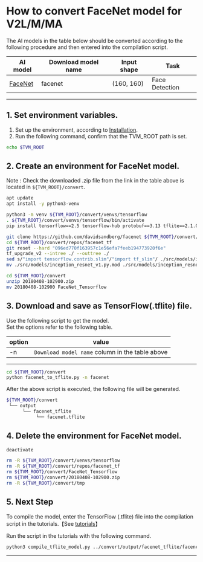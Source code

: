 # How to convert FaceNet model for V2L/M/MA
<!-- Below is a list of AI models supported by this manual. -->
The AI models in the table below should be converted according to the following procedure and then entered into the compilation script.

| AI model                                                                                                                                     | Download model name             |Input shape    | Task              |
|----------------------------------------------------------------------------------------------------------------------------------------------|---------------------------------|---------------|-------------------|
| [FaceNet](https://drive.google.com/open?id=1R77HmFADxe87GmoLwzfgMu_HY0IhcyBz )                                                            |facenet                        |(160, 160)      | Face Detection   |
---

## 1. Set environment variables.

1. Set up the environment, according to [Installation](../../../setup/README.md).  
2. Run the following command, confirm that the TVM_ROOT path is set.

```sh
echo $TVM_ROOT
```

## 2. Create an environment for FaceNet model.

Note : Check the downloaded .zip file from the link in the table above is located in `${TVM_ROOT}/convert`.

```sh
apt update
apt install -y python3-venv 

python3 -m venv ${TVM_ROOT}/convert/venvs/tensorflow
. ${TVM_ROOT}/convert/venvs/tensorflow/bin/activate 
pip install tensorflow==2.5 tensorflow-hub protobuf==3.13 tflite==2.1.0 scikit-learn==1.2.2 scipy==1.10.1 tf_slim==1.1.0

git clone https://github.com/davidsandberg/facenet ${TVM_ROOT}/convert/repos/facenet_tf
cd ${TVM_ROOT}/convert/repos/facenet_tf
git reset --hard "096ed770f163957c1e56efa7feeb194773920f6e"
tf_upgrade_v2 --intree ./ --outtree ./
sed s/"import tensorflow.contrib.slim"/"import tf_slim"/ ./src/models/inception_resnet_v1.py > ./src/models/inception_resnet_v1.py.mod
mv ./src/models/inception_resnet_v1.py.mod ./src/models/inception_resnet_v1.py

cd ${TVM_ROOT}/convert
unzip 20180408-102900.zip
mv 20180408-102900 FaceNet_Tensorflow
```

## 3. Download and save as TensorFlow(.tflite) file.

Use the following script to get the model. \
Set the options refer to the following table.

|option |value                                           |
|-------|------------------------------------------------|
|-n     |`Download model name` column in the table above |
---

```sh
cd ${TVM_ROOT}/convert 
python facenet_to_tflite.py -n facenet
```

After the above script is executed, the following file will be generated.

```sh
${TVM_ROOT}/convert
 └── output
      └── facenet_tflite
           └── facenet.tflite
```

## 4. Delete the environment for FaceNet model.

```sh
deactivate

rm -R ${TVM_ROOT}/convert/venvs/tensorflow
rm -R ${TVM_ROOT}/convert/repos/facenet_tf
rm ${TVM_ROOT}/convert/FaceNet_Tensorflow 
rm ${TVM_ROOT}/convert/20180408-102900.zip 
rm -R ${TVM_ROOT}/convert/tmp
```

## 5. Next Step

To compile the model, enter the TensorFlow (.tflite) file into the compilation script in the tutorials.【See [tutorials](../../../tutorials/)】

Run the script in the tutorials with the following command.

```sh
python3 compile_tflite_model.py ../convert/output/facenet_tflite/facenet.tflite -o facenet_tflite -s 1,160,160,3
```

----